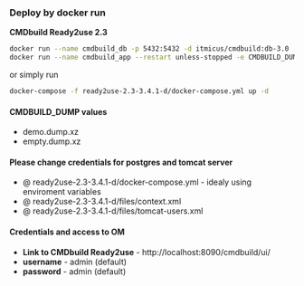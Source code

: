 ### Deploy by docker run

**CMDbuild Ready2use 2.3**  
```bash  
docker run --name cmdbuild_db -p 5432:5432 -d itmicus/cmdbuild:db-3.0
docker run --name cmdbuild_app --restart unless-stopped -e CMDBUILD_DUMP="ready2use_demo.dump.xz" --link cmdbuild_db  -p 8090:8080 -d itmicus/cmdbuild:r2u-2.3-3.4.1-d
```  
or simply run
```bash
docker-compose -f ready2use-2.3-3.4.1-d/docker-compose.yml up -d
```  
#### CMDBUILD_DUMP values
* demo.dump.xz
* empty.dump.xz

#### Please change credentials for postgres and tomcat server
* @ ready2use-2.3-3.4.1-d/docker-compose.yml - idealy using enviroment variables
* @ ready2use-2.3-3.4.1-d/files/context.xml
* @ ready2use-2.3-3.4.1-d/files/tomcat-users.xml

#### Credentials and access to OM
* **Link to CMDbuild Ready2use** - http://localhost:8090/cmdbuild/ui/
* **username** - admin (default)
* **password** - admin (default)